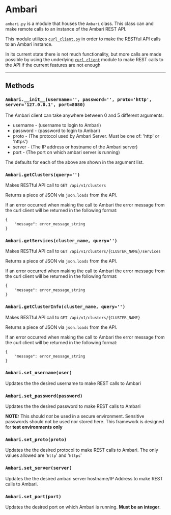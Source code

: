 # Ambari

`ambari.py` is a module that houses the `Ambari` class. This class can and make remote calls to an instance of the Ambari REST API.

This module utilizes [`curl_client.py`](curl_client.md) in order to make the RESTful API calls to an Ambari instance.

In its current state there is not much functionality, but more calls are made possible by using the underlying [`curl_client`](curl_client.md) module to make REST calls to the API if the current features are not enough

--------

## Methods

### `Ambari.__init__(username='', password='', proto='http', server='127.0.0.1', port=8080)`

The Ambari client can take anywhere between 0 and 5 different arguments:

- username - (username to login to Ambari)
- password - (password to login to Ambari)
- proto - (The protocol used by Ambari Server. Must be one of: 'http' or 'https')
- server - (The IP address or hostname of the Ambari server)
- port - (The port on which ambari server is running)

The defaults for each of the above are shown in the argument list.


### `Ambari.getClusters(query='')`

Makes RESTful API call to `GET /api/v1/clusters`

Returns a piece of JSON via `json.loads` from the API.

If an error occurred when making the call to Ambari the error message from the curl client will be returned in the following format:

	{
		"message": error_message_string
	}

### `Ambari.getServices(cluster_name, query='')`


Makes RESTful API call to `GET /api/v1/clusters/{CLUSTER_NAME}/services`

Returns a piece of JSON via `json.loads` from the API.

If an error occurred when making the call to Ambari the error message from the curl client will be returned in the following format:

	{
		"message": error_message_string
	}


### `Ambari.getClusterInfo(cluster_name, query='')`

Makes RESTful API call to `GET /api/v1/clusters/{CLUSTER_NAME}`

Returns a piece of JSON via `json.loads` from the API.

If an error occurred when making the call to Ambari the error message from the curl client will be returned in the following format:

	{
		"message": error_message_string
	}
	
### `Ambari.set_username(user)`

Updates the the desired username to make REST calls to Ambari

### `Ambari.set_password(password)`

Updates the the desired password to make REST calls to Ambari

**NOTE:** This should _not_ be used in a secure environment. Sensitive passwords should not be used nor stored here. This framework is designed for **test environments only**

### `Ambari.set_proto(proto)`

Updates the the desired protocol to make REST calls to Ambari. The only values allowed are '`http`' and '`https`'

### `Ambari.set_server(server)`

Updates the the desired ambari server hostname/IP Address to make REST calls to Ambari.

### `Ambari.set_port(port)`

Updates the desired port on which Ambari is running. **Must be an integer**.




